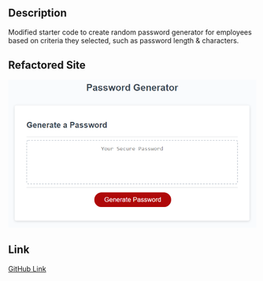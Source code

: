 # <Password Generator>

## Description

Modified starter code to create random password generator for employees based on criteria they selected, such as password length & characters.


## Refactored Site

![screenshot](./assets/images/screenshot.png)

## Link
[GitHub Link](https://djamiranda.github.io/password_generator/)